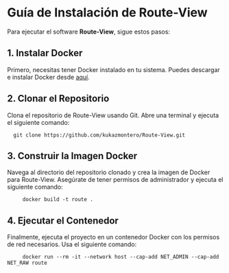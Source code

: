 # Guía de Instalación de Route-View

Para ejecutar el software **Route-View**, sigue estos pasos:

## 1. Instalar Docker

Primero, necesitas tener Docker instalado en tu sistema. Puedes descargar e instalar Docker desde [aquí](https://www.docker.com/).

## 2. Clonar el Repositorio

Clona el repositorio de Route-View usando Git. Abre una terminal y ejecuta el siguiente comando:

```
  git clone https://github.com/kukazmontero/Route-View.git
```
## 3. Construir la Imagen Docker

Navega al directorio del repositorio clonado y crea la imagen de Docker para Route-View. Asegúrate de tener permisos de administrador y ejecuta el siguiente comando:

```
     docker build -t route .
```
## 4. Ejecutar el Contenedor

Finalmente, ejecuta el proyecto en un contenedor Docker con los permisos de red necesarios. Usa el siguiente comando:

```
     docker run --rm -it --network host --cap-add NET_ADMIN --cap-add NET_RAW route
```

	
